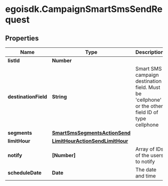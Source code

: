 # egoisdk.CampaignSmartSmsSendRequest

## Properties

Name | Type | Description | Notes
------------ | ------------- | ------------- | -------------
**listId** | **Number** |  | 
**destinationField** | **String** | Smart SMS campaign destination field. Must be &#39;cellphone&#39; or the other field ID of type                                 cellphone | 
**segments** | [**SmartSmsSegmentsActionSend**](SmartSmsSegmentsActionSend.md) |  | 
**limitHour** | [**LimitHourActionSendLimitHour**](LimitHourActionSendLimitHour.md) |  | [optional] 
**notify** | **[Number]** | Array of IDs of the users to notify | [optional] 
**scheduleDate** | **Date** | The date and time | [optional] 


